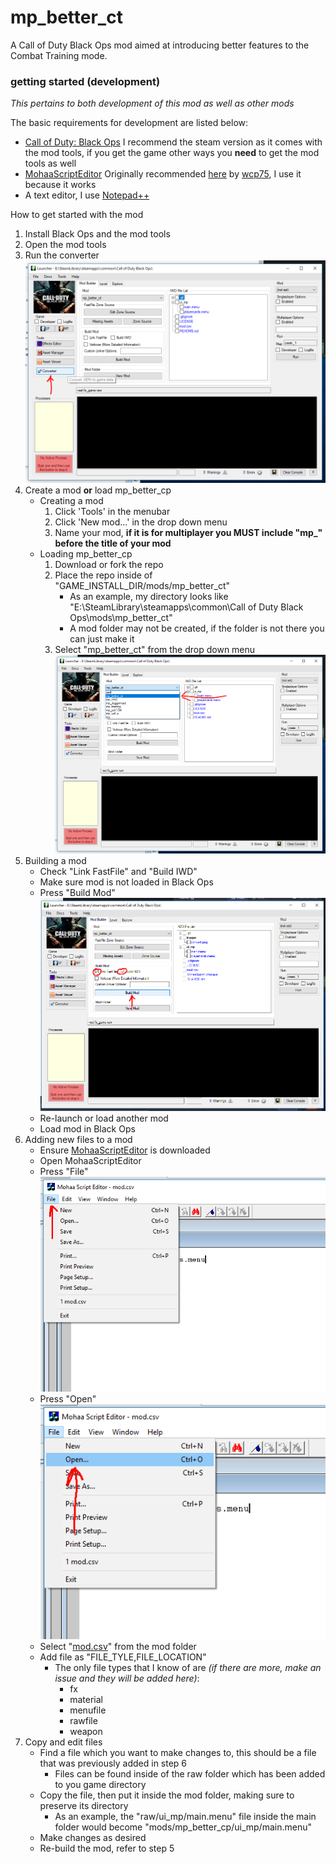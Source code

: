 # mp_better_ct
A Call of Duty Black Ops mod aimed at introducing better features to the Combat Training mode.


### getting started (development)
_This pertains to both development of this mod as well as other mods_

The basic requirements for development are listed below:
* [Call of Duty: Black Ops](http://store.steampowered.com/app/42700/Call_of_Duty_Black_Ops/) I recommend the steam version as it comes with the mod tools, if you get the game other ways you **need** to get the mod tools as well
* [MohaaScriptEditor](https://github.com/ajchili/mp_better_ct/blob/master/MohaaScriptEditor.exe) Originally recommended [here](http://www.moddb.com/mods/ultimate-combat-training/downloads/uct-v154) by [wcp75](http://www.moddb.com/members/wcp75), I use it because it works
* A text editor, I use [Notepad++](https://notepad-plus-plus.org/)

How to get started with the mod
1. Install Black Ops and the mod tools
2. Open the mod tools
3. Run the converter ![](https://github.com/ajchili/mp_better_ct/blob/master/images/convert.png)
4. Create a mod **or** load mp_better_cp
    * Creating a mod
      1. Click 'Tools' in the menubar
      2. Click 'New mod...' in the drop down menu
      3. Name your mod, **if it is for multiplayer you MUST include "mp_" before the title of your mod**
    * Loading mp_better_cp
      1. Download or fork the repo
      2. Place the repo inside of "GAME_INSTALL_DIR/mods/mp_better_ct"
          * As an example, my directory looks like "E:\SteamLibrary\steamapps\common\Call of Duty Black Ops\mods\mp_better_ct"
          * A mod folder may not be created, if the folder is not there you can just make it
      3. Select "mp_better_ct" from the drop down menu ![](https://github.com/ajchili/mp_better_ct/blob/master/images/select_mod.png)
5. Building a mod
    * Check "Link FastFile" and "Build IWD"
    * Make sure mod is not loaded in Black Ops
    * Press "Build Mod" ![](https://github.com/ajchili/mp_better_ct/blob/master/images/build.png)
    * Re-launch or load another mod
    * Load mod in Black Ops
6. Adding new files to a mod
    * Ensure [MohaaScriptEditor](https://github.com/ajchili/mp_better_ct/blob/master/MohaaScriptEditor.exe) is downloaded
    * Open MohaaScriptEditor
    * Press "File" ![](https://github.com/ajchili/mp_better_ct/blob/master/images/file.png)
    * Press "Open" ![](https://github.com/ajchili/mp_better_ct/blob/master/images/open.png)
    * Select "[mod.csv](https://github.com/ajchili/mp_better_ct/blob/master/mod.csv)" from the mod folder
    * Add file as "FILE_TYLE,FILE_LOCATION"
        * The only file types that I know of are _(if there are more, make an issue and they will be added here)_:
            * fx
            * material
            * menufile
            * rawfile
            * weapon
7. Copy and edit files
    * Find a file which you want to make changes to, this should be a file that was previously added in step 6
        * Files can be found inside of the raw folder which has been added to you game directory
    * Copy the file, then put it inside the mod folder, making sure to preserve its directory
        * As an example, the "raw/ui_mp/main.menu" file inside the main folder would become "mods/mp_better_cp/ui_mp/main.menu"
    * Make changes as desired
    * Re-build the mod, refer to step 5

